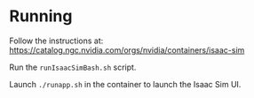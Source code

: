 # Running

Follow the instructions at: https://catalog.ngc.nvidia.com/orgs/nvidia/containers/isaac-sim

Run the `runIsaacSimBash.sh` script.

Launch `./runapp.sh` in the container to launch the Isaac Sim UI.
